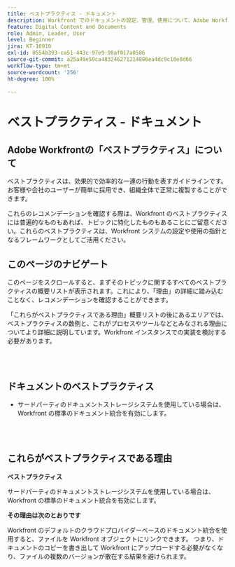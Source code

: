 ```yaml
---
title: ベストプラクティス - ドキュメント
description: Workfront でのドキュメントの設定、管理、使用について、Adobe Workfront のエキスパートによるベストプラクティスのレコメンデーションを確認します。
feature: Digital Content and Documents
role: Admin, Leader, User
level: Beginner
jira: KT-10910
exl-id: 0554b393-ca51-443c-97e9-98af017a0586
source-git-commit: a25a49e59ca483246271214886ea4dc9c10e8d66
workflow-type: tm+mt
source-wordcount: '256'
ht-degree: 100%

---
```


# ベストプラクティス - ドキュメント

## Adobe Workfrontの「ベストプラクティス」について

ベストプラクティスは、効果的で効率的な一連の行動を表すガイドラインです。お客様や会社のユーザーが簡単に採用でき、組織全体で正常に複製することができます。

これらのレコメンデーションを確認する際は、Workfront のベストプラクティスには普遍的なものもあれば、トピックに特化したものもあることにご留意ください。これらのベストプラクティスは、Workfront システムの設定や使用の指針となるフレームワークとしてご活用ください。

## このページのナビゲート

このページをスクロールすると、まずそのトピックに関するすべてのベストプラクティスの概要リストが表示されます。これにより、「理由」の詳細に踏み込むことなく、レコメンデーションを確認することができます。

「これらがベストプラクティスである理由」概要リストの後にあるエリアでは、ベストプラクティスの数例と、これがプロセスやツールなどとみなされる理由についてより詳細に説明しています。Workfront インスタンスでの実装を検討する必要があります。

</br>
</br>

## ドキュメントのベストプラクティス

* サードパーティのドキュメントストレージシステムを使用している場合は、Workfront の標準のドキュメント統合を有効にします。

</br>
</br>

## これらがベストプラクティスである理由

**ベストプラクティス**

サードパーティのドキュメントストレージシステムを使用している場合は、Workfront の標準のドキュメント統合を有効にします。

**その理由は次のとおりです**

Workfront のデフォルトのクラウドプロバイダーベースのドキュメント統合を使用すると、ファイルを Workfront オブジェクトにリンクできます。 つまり、ドキュメントのコピーを書き出して Workfront にアップロードする必要がなくなり、ファイルの複数のバージョンが散在する結果を避けられます。
